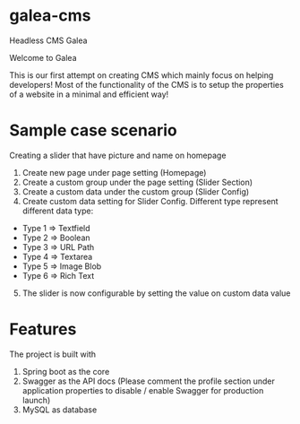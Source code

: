 # galea-cms
Headless CMS Galea

Welcome to Galea

This is our first attempt on creating CMS which mainly focus on helping developers!
Most of the functionality of the CMS is to setup the properties of a website in a minimal and efficient way!

# Sample case scenario
Creating a slider that have picture and name on homepage

1. Create new page under page setting (Homepage)
2. Create a custom group under the page setting (Slider Section)
3. Create a custom data under the custom group (Slider Config)
4. Create custom data setting for Slider Config. Different type represent different data type:
- Type 1 => Textfield
- Type 2 => Boolean
- Type 3 => URL Path
- Type 4 => Textarea
- Type 5 => Image Blob
- Type 6 => Rich Text
5. The slider is now configurable by setting the value on custom data value

# Features
The project is built with
1. Spring boot as the core
2. Swagger as the API docs (Please comment the profile section under application properties to disable / enable Swagger for production launch)
3. MySQL as database